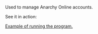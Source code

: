 Used to manage Anarchy Online accounts.

See it in action:

[Example of running the program.](https://github.com/mdpopescu/AOLauncher/blob/master/_Images/AOLauncher.gif)
